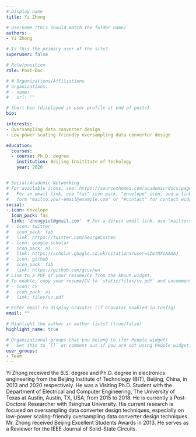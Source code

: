 ```yaml
---
# Display name
title: Yi Zhong

# Username (this should match the folder name)
authors:
- Yi Zhong

# Is this the primary user of the site?
superuser: false

# Role/position
role: Post-Doc.

# # Organizations/Affiliations
# organizations:
# - name: 
#   url: ""

# Short bio (displayed in user profile at end of posts)
bio: 

interests:
- Oversampling data converter design
- Low-power scaling-friendly oversampling data converter design

education:
  courses:
  - course: Ph.D. degree
    institution: Beijing Insititute of Techology
    year: 2020


# Social/Academic Networking
# For available icons, see: https://sourcethemes.com/academic/docs/page-builder/#icons
#   For an email link, use "fas" icon pack, "envelope" icon, and a link in the
#   form "mailto:your-email@example.com" or "#contact" for contact widget.
social:
- icon: envelope
  icon_pack: fas
  link: 'zhongyiut@gmail.com'  # For a direct email link, use "mailto:test@example.org".
# - icon: twitter
#   icon_pack: fab
#   link: https://twitter.com/GeorgeCushen
# - icon: google-scholar
#   icon_pack: ai
#   link: https://scholar.google.co.uk/citations?user=sIwtMXoAAAAJ
# - icon: github
#   icon_pack: fab
#   link: https://github.com/gcushen
# Link to a PDF of your resume/CV from the About widget.
# To enable, copy your resume/CV to `static/files/cv.pdf` and uncomment the lines below.
# - icon: cv
#   icon_pack: ai
#   link: files/cv.pdf

# Enter email to display Gravatar (if Gravatar enabled in Config)
email: ""

# Highlight the author in author lists? (true/false)
highlight_name: true

# Organizational groups that you belong to (for People widget)
#   Set this to `[]` or comment out if you are not using People widget.
user_groups:
- Team
---
```


Yi Zhong received the B.S. degree and Ph.D. degree in electronics engineering from the Beijing Institute of Technology (BIT), Beijing, China, in 2013 and 2020 respectively. He was a Visiting Ph.D. Student with the Department of Electrical and Computer Engineering, The University of Texas at Austin, Austin, TX, USA, from 2015 to 2018. He is currently a Post-Doctoral Researcher with Tsinghua University.
His current research is focused on oversampling data converter design techniques, especially on low-power scaling-friendly oversampling data converter design techniques. Mr. Zhong received Beijing Excellent Students Awards in 2013. He serves as a Reviewer for the IEEE Journal of Solid-State Circuits.
